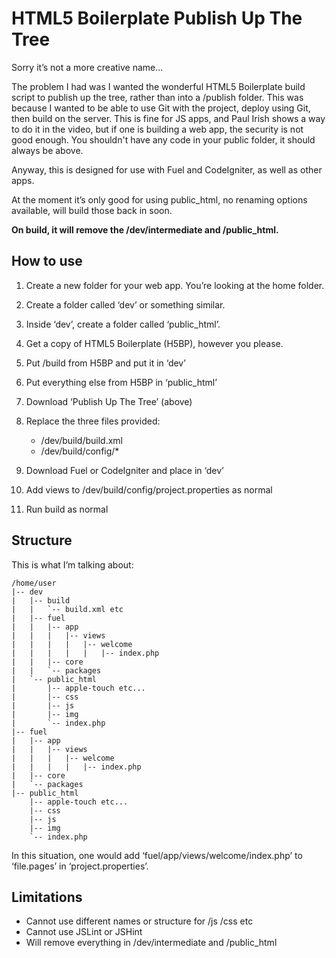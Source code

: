 HTML5 Boilerplate Publish Up The Tree
=====================================

Sorry it’s not a more creative name...

The problem I had was I wanted the wonderful HTML5 Boilerplate build script to publish up the tree, rather than into a /publish folder. This was because I wanted to be able to use Git with the project, deploy using Git, then build on the server. This is fine for JS apps, and Paul Irish shows a way to do it in the video, but if one is building a web app, the security is not good enough. You shouldn't have any code in your public folder, it should always be above.

Anyway, this is designed for use with Fuel and CodeIgniter, as well as other apps.

At the moment it’s only good for using public_html, no renaming options available, will build those back in soon.

__On build, it will remove the /dev/intermediate and /public_html.__

How to use
----------

1. Create a new folder for your web app. You’re looking at the home folder.

2. Create a folder called ‘dev’ or something similar.

3. Inside ‘dev’, create a folder called ‘public_html’.

4. Get a copy of HTML5 Boilerplate (H5BP), however you please.

5. Put /build from H5BP and put it in ‘dev’

6. Put everything else from H5BP in ‘public_html’

7. Download ‘Publish Up The Tree’ (above)

8. Replace the three files provided:
	* /dev/build/build.xml
	* /dev/build/config/*

9. Download Fuel or CodeIgniter and place in ‘dev’

10. Add views to /dev/build/config/project.properties as normal

11. Run build as normal

Structure
---------

This is what I’m talking about:

	/home/user
	|-- dev
	|   |-- build
	|   |   `-- build.xml etc
	|   |-- fuel
	|   |   |-- app
	|   |   |   |-- views
	|   |   |   |   |-- welcome
	|   |   |   |   |   |-- index.php
	|   |   |-- core
	|   |   `-- packages
	|   `-- public_html
	|       |-- apple-touch etc...
	|       |-- css
	|       |-- js
	|       |-- img
	|       `-- index.php
	|-- fuel
	|   |-- app
	|   |   |-- views
	|   |   |   |-- welcome
	|   |   |   |   |-- index.php
	|   |-- core
	|   `-- packages
	|-- public_html
	    |-- apple-touch etc...
	    |-- css
	    |-- js
	    |-- img
	    `-- index.php

In this situation, one would add ‘fuel/app/views/welcome/index.php’ to ‘file.pages’ in ‘project.properties’.

Limitations
-----------

* Cannot use different names or structure for /js /css etc
* Cannot use JSLint or JSHint
* Will remove everything in /dev/intermediate and /public_html